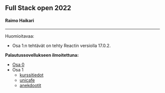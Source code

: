 ## Full Stack open 2022
#### Raimo Haikari

---

Huomioitavaa:

- Osa 1:n tehtävät on tehty Reactin versiolla 17.0.2.

<strong>Palautussovellukseen ilmoitettuna:</strong>

<ul>
	<li><a href="./osa0">Osa 0</a></li>
	<li>Osa 1
    <ul>
        <li><a href="./osa1/kurssitiedot">kurssitiedot</a></li>
        <li><a href="./osa1/unicafe">unicafe</a></li>
        <li><a href="./osa1/anekdootit">anekdootit</a></li>
    </ul>
	</li>
</ul>


